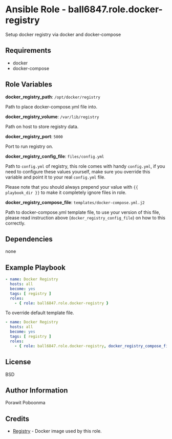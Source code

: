 Ansible Role - ball6847.role.docker-registry
============================================

Setup docker registry via docker and docker-compose

Requirements
------------

- docker
- docker-compose

Role Variables
--------------

**docker_registry_path**: `/opt/docker/registry`

Path to place docker-compose.yml file into.

**docker_registry_volume**: `/var/lib/registry`

Path on host to store registry data.

**docker_registry_port**: `5000`

Port to run registry on.

**docker_registry_config_file**: `files/config.yml`

Path to `config.yml` of registry, this role comes with handy `config.yml`, if you need to configure these values yourself,
make sure you override this variable and point it to your real `config.yml` file.

Please note that you should always prepend your value with `{{ playbook_dir }}` to make it completely ignore files in role.

**docker_registry_compose_file**: `templates/docker-compose.yml.j2`

Path to docker-compose.yml template file, to use your version of this file, please read instruction above (`docker_registry_config_file`) on how to this correctly.


Dependencies
------------

none

Example Playbook
----------------

```yml
- name: Docker Registry
  hosts: all
  become: yes
  tags: [ registry ]
  roles:
    - { role: ball6847.role.docker-registry }
```

To override default template file.

```yml
- name: Docker Registry
  hosts: all
  become: yes
  tags: [ registry ]
  roles:
    - { role: ball6847.role.docker-registry, docker_registry_compose_file: "{{ playbook_dir }}/templates/docker-compose.yml.j2" }
```

License
-------

BSD

Author Information
------------------

Porawit Poboonma

Credits
------

- [Registry](https://hub.docker.com/_/registry/) - Docker image used by this role.
